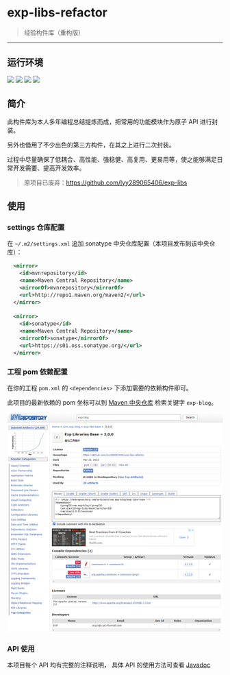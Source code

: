 # exp-libs-refactor

> 经验构件库（重构版）

------

## 运行环境

[![](https://img.shields.io/badge/JDK-1.8%2B-brightgreen.svg)](https://www.oracle.com/java/technologies/javase/javase8-archive-downloads.html) [![](https://img.shields.io/badge/Maven-3.2.5%2B-brightgreen.svg)](https://maven.apache.org/) [![](https://img.shields.io/badge/IDE-Idea-brightgreen.svg)](https://www.jetbrains.com/zh-cn/idea/) ![](https://img.shields.io/badge/Platform-windows|*nix-brightgreen.svg) 


## 简介

此构件库为本人多年编程总结提炼而成，把常用的功能模块作为原子 API 进行封装。

另外也借用了不少出色的第三方构件，在其之上进行二次封装。

过程中尽量确保了低耦合、高性能、强稳健、高复用、更易用等，使之能够满足日常开发需要、提高开发效率。

> 原项目已废弃：https://github.com/lyy289065406/exp-libs


## 使用

### settings 仓库配置

在 `~/.m2/settings.xml` 追加 sonatype 中央仓库配置（本项目发布到该中央仓库）：

```xml
  <mirror>
    <id>mvnrepository</id>
    <name>Maven Central Repository</name>
    <mirrorOf>mvnrepository</mirrorOf>
    <url>http://repo1.maven.org/maven2/</url>
  </mirror>

  <mirror>
    <id>sonatype</id>
    <name>Maven Central Repository</name>
    <mirrorOf>sonatype</mirrorOf>
    <url>https://s01.oss.sonatype.org/</url>
  </mirror>
```


### 工程 pom 依赖配置

在你的工程 `pom.xml` 的 `<dependencies>` 下添加需要的依赖构件即可。

此项目的最新依赖的 pom 坐标可以到 [Maven 中央仓库](https://mvnrepository.com/search?q=exp-blog) 检索关键字 `exp-blog`。

![](./imgs/02.png)


### API 使用

本项目每个 API 均有完整的注释说明， 具体 API 的使用方法可查看 [Javadoc](https://lyy289065406.github.io/exp-libs-refactor/)
